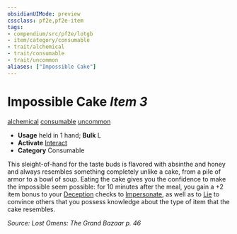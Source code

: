 ```yaml
---
obsidianUIMode: preview
cssclass: pf2e,pf2e-item
tags:
- compendium/src/pf2e/lotgb
- item/category/consumable
- trait/alchemical
- trait/consumable
- trait/uncommon
aliases: ["Impossible Cake"]
---
```

# Impossible Cake *Item 3*  
[alchemical](/rules/traits/alchemical.md)  [consumable](/rules/traits/consumable.md)  [uncommon](/rules/traits/uncommon.md)  

- **Usage** held in 1 hand; **Bulk** L
- **Activate** [Interact](/rules/actions/interact.md)
- **Category** Consumable

This sleight-of-hand for the taste buds is flavored with absinthe and honey and always resembles something completely unlike a cake, from a pile of armor to a bowl of soup. Eating the cake gives you the confidence to make the impossible seem possible: for 10 minutes after the meal, you gain a +2 item bonus to your [Deception](/compendium/skills.md#Deception) checks to [Impersonate](/rules/actions/impersonate.md), as well as to [Lie](/rules/actions/lie.md) to convince others that you possess knowledge about the type of item that the cake resembles.

*Source: Lost Omens: The Grand Bazaar p. 46*
